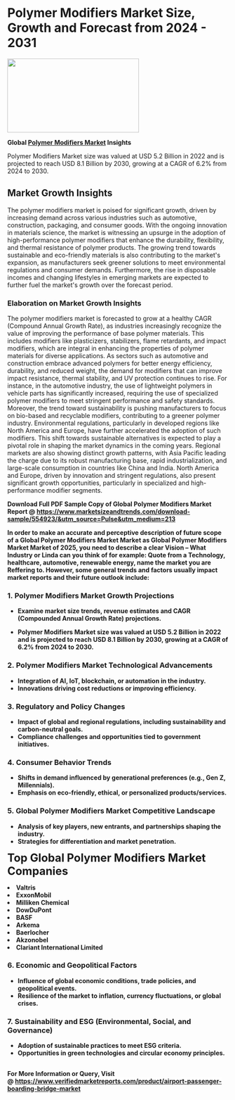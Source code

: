 <H1>Polymer Modifiers Market Size, Growth and Forecast from 2024 - 2031</H1><img class="aligncenter size-medium wp-image-584254" src="https://thirdeyenews.in/wp-content/uploads/2024/09/Global-Market-Research-300x168.jpeg" alt="" width="300" height="168" /><p><strong>Global&nbsp;<a href="https://www.marketsizeandtrends.com/download-sample/554923/&amp;utm_source=Pulse&amp;utm_medium=213">Polymer Modifiers Market</a> Insights</strong></p><p>Polymer Modifiers Market size was valued at USD 5.2 Billion in 2022 and is projected to reach USD 8.1 Billion by 2030, growing at a CAGR of 6.2% from 2024 to 2030.</p><p><h2>Market Growth Insights</h2> The polymer modifiers market is poised for significant growth, driven by increasing demand across various industries such as automotive, construction, packaging, and consumer goods. With the ongoing innovation in materials science, the market is witnessing an upsurge in the adoption of high-performance polymer modifiers that enhance the durability, flexibility, and thermal resistance of polymer products. The growing trend towards sustainable and eco-friendly materials is also contributing to the market's expansion, as manufacturers seek greener solutions to meet environmental regulations and consumer demands. Furthermore, the rise in disposable incomes and changing lifestyles in emerging markets are expected to further fuel the market's growth over the forecast period. <p><strong></strong></p> <h3>Elaboration on Market Growth Insights</h3> The polymer modifiers market is forecasted to grow at a healthy CAGR (Compound Annual Growth Rate), as industries increasingly recognize the value of improving the performance of base polymer materials. This includes modifiers like plasticizers, stabilizers, flame retardants, and impact modifiers, which are integral in enhancing the properties of polymer materials for diverse applications. As sectors such as automotive and construction embrace advanced polymers for better energy efficiency, durability, and reduced weight, the demand for modifiers that can improve impact resistance, thermal stability, and UV protection continues to rise. For instance, in the automotive industry, the use of lightweight polymers in vehicle parts has significantly increased, requiring the use of specialized polymer modifiers to meet stringent performance and safety standards. Moreover, the trend toward sustainability is pushing manufacturers to focus on bio-based and recyclable modifiers, contributing to a greener polymer industry. Environmental regulations, particularly in developed regions like North America and Europe, have further accelerated the adoption of such modifiers. This shift towards sustainable alternatives is expected to play a pivotal role in shaping the market dynamics in the coming years. Regional markets are also showing distinct growth patterns, with Asia Pacific leading the charge due to its robust manufacturing base, rapid industrialization, and large-scale consumption in countries like China and India. North America and Europe, driven by innovation and stringent regulations, also present significant growth opportunities, particularly in specialized and high-performance modifier segments. <p><strong></p><p><span class=""><strong>Download Full PDF Sample Copy of Global Polymer Modifiers Market Report</strong> @ <a href="https://www.marketsizeandtrends.com/download-sample/554923/&amp;utm_source=Pulse&amp;utm_medium=213" target="_blank">https://www.marketsizeandtrends.com/download-sample/554923/&amp;utm_source=Pulse&amp;utm_medium=213</a></span></p><p>In order to make an accurate and perceptive description of future scope of a Global&nbsp;Polymer Modifiers Market Market as Global&nbsp;Polymer Modifiers Market Market of 2025, you need to describe a clear Vision &ndash; What Industry or Linda can you think of for example: Quote from a Technology, healthcare, automotive, renewable energy, name the market you are Reffering to. However, some general trends and factors usually impact market reports and their future outlook include:</p><h3>1.&nbsp;<strong>Polymer Modifiers Market Growth Projections</strong></h3><ul><li>Examine market size trends, revenue estimates and CAGR (Compounded Annual Growth Rate) projections.</li><li><p>Polymer Modifiers Market size was valued at USD 5.2 Billion in 2022 and is projected to reach USD 8.1 Billion by 2030, growing at a CAGR of 6.2% from 2024 to 2030.</p></li></ul><h3>2.&nbsp;<strong>Polymer Modifiers Market Technological Advancements</strong></h3><ul><li>Integration of AI, IoT, blockchain, or automation in the industry.</li><li>Innovations driving cost reductions or improving efficiency.</li></ul><h3>3.&nbsp;<strong>Regulatory and Policy Changes</strong></h3><ul><li>Impact of global and regional regulations, including sustainability and carbon-neutral goals.</li><li>Compliance challenges and opportunities tied to government initiatives.</li></ul><h3>4.&nbsp;<strong>Consumer Behavior Trends</strong></h3><ul><li>Shifts in demand influenced by generational preferences (e.g., Gen Z, Millennials).</li><li>Emphasis on eco-friendly, ethical, or personalized products/services.</li></ul><h3>5.&nbsp;<strong>Global Polymer Modifiers Market Competitive Landscape</strong></h3><ul><li>Analysis of key players, new entrants, and partnerships shaping the industry.</li><li>Strategies for differentiation and market penetration.</li></ul><p data-pm-slice="1 1 []"><span style="color: inherit; font-family: inherit; font-size: 25px;">Top Global Polymer Modifiers Market Companies</span></p><div class="" data-test-id=""><p><li>Valtris</li><li> ExxonMobil</li><li> Milliken Chemical</li><li> DowDuPont</li><li> BASF</li><li> Arkema</li><li> Baerlocher</li><li> Akzonobel</li><li> Clariant International Limited</li></p></div><h3>6.&nbsp;<strong>Economic and Geopolitical Factors</strong></h3><ul><li>Influence of global economic conditions, trade policies, and geopolitical events.</li><li>Resilience of the market to inflation, currency fluctuations, or global crises.</li></ul><h3>7.&nbsp;<strong>Sustainability and ESG (Environmental, Social, and Governance)</strong></h3><ul><li>Adoption of sustainable practices to meet ESG criteria.</li><li>Opportunities in green technologies and circular economy principles.</li></ul><h2><strong style="font-size: 14px;">For More Information or Query, Visit @&nbsp;</strong><a style="background-color: #ffffff; font-size: 14px;" href="https://www.marketsizeandtrends.com/report/polymer-modifiers-market/" target="_blank">https://www.verifiedmarketreports.com/product/airport-passenger-boarding-bridge-market</a></h2>
